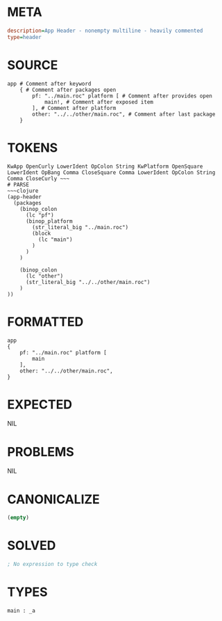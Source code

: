 # META
~~~ini
description=App Header - nonempty multiline - heavily commented
type=header
~~~
# SOURCE
~~~roc
app # Comment after keyword
	{ # Comment after packages open
		pf: "../main.roc" platform [ # Comment after provides open
			main!, # Comment after exposed item
		], # Comment after platform
		other: "../../other/main.roc", # Comment after last package
	}
~~~
# TOKENS
~~~text
KwApp OpenCurly LowerIdent OpColon String KwPlatform OpenSquare LowerIdent OpBang Comma CloseSquare Comma LowerIdent OpColon String Comma CloseCurly ~~~
# PARSE
~~~clojure
(app-header
  (packages
    (binop_colon
      (lc "pf")
      (binop_platform
        (str_literal_big "../main.roc")
        (block
          (lc "main")
        )
      )
    )

    (binop_colon
      (lc "other")
      (str_literal_big "../../other/main.roc")
    )
))
~~~
# FORMATTED
~~~roc
app
{
	pf: "../main.roc" platform [
		main
	],
	other: "../../other/main.roc",
}

~~~
# EXPECTED
NIL
# PROBLEMS
NIL
# CANONICALIZE
~~~clojure
(empty)
~~~
# SOLVED
~~~clojure
; No expression to type check
~~~
# TYPES
~~~roc
main : _a
~~~
